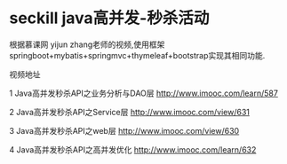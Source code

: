 # seckill java高并发-秒杀活动

根据慕课网 yijun zhang老师的视频,使用框架springboot+mybatis+springmvc+thymeleaf+bootstrap实现其相同功能.

视频地址

1 Java高并发秒杀API之业务分析与DAO层 http://www.imooc.com/learn/587

2 Java高并发秒杀API之Service层  http://www.imooc.com/view/631

3 Java高并发秒杀API之web层  http://www.imooc.com/view/630

4 Java高并发秒杀API之高并发优化 http://www.imooc.com/learn/632
 



